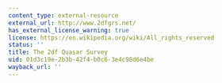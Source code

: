 ```yaml
---
content_type: external-resource
external_url: http://www.2dfgrs.net/
has_external_license_warning: true
license: https://en.wikipedia.org/wiki/All_rights_reserved
status: ''
title: The 2df Quasar Survey
uid: 01d3c19e-2b3b-42f4-b0c6-3e4c98d6e4be
wayback_url: ''
---
```

